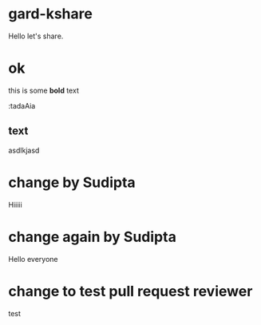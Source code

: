 # gard-kshare
Hello let's share.

# ok

this is some **bold** text


:tadaAia


## text
asdlkjasd

# change by Sudipta

Hiiiii

# change again by Sudipta

Hello everyone

# change to test pull request reviewer

test


